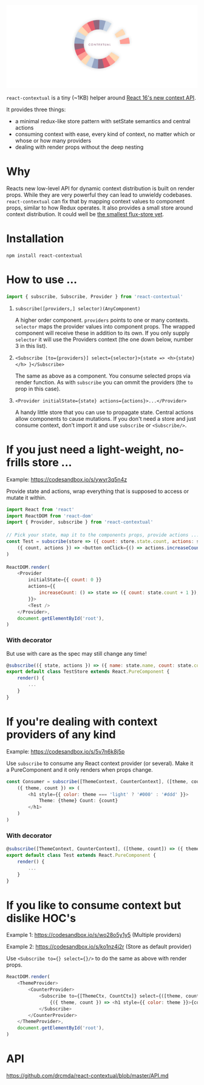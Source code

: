 ![](contextual.jpg)

`react-contextual` is a tiny (~1KB) helper around [React 16's new context API](https://github.com/acdlite/rfcs/blob/new-version-of-context/text/0000-new-version-of-context.md).

It provides three things:

* a minimal redux-like store pattern with setState semantics and central actions
* consuming context with ease, every kind of context, no matter which or whose or how many providers
* dealing with render props without the deep nesting

# Why

Reacts new low-level API for dynamic context distribution is built on render props. While they are very powerful they can lead to unwieldy codebases. `react-contextual` can fix that by mapping context values to component props, similar to how Redux operates. It also provides a small store around context distribution. It could well be [the smallest flux-store yet](https://github.com/drcmda/react-contextual/blob/master/src/store.js).

# Installation

    npm install react-contextual

# How to use ...

```js
import { subscribe, Subscribe, Provider } from 'react-contextual'
```

1. `subscribe([providers,] selector)(AnyComponent)`

    A higher order component. `providers` points to one or many contexts. `selector` maps the provider values into component props. The wrapped component will receive these in addition to its own. If you only supply `selector` it will use the Providers context (the one down below, number 3 in this list).

2. `<Subscribe [to={providers}] select={selector}>{state => <h>{state}</h> }</Subscribe>`

    The same as above as a component. You consume selected props via render function. As with `subscribe` you can ommit the providers (the `to` prop in this case).

3. `<Provider initialState={state} actions={actions}>...</Provider>`

    A handy little store that you can use to propagate state. Central actions allow components to cause mutations. If you don't need a store and just consume context, don't import it and use `subscribe` or `<Subscribe/>`.

# If you just need a light-weight, no-frills store ...

Example: https://codesandbox.io/s/ywyr3q5n4z

Provide state and actions, wrap everything that is supposed to access or mutate it within.

```js
import React from 'react'
import ReactDOM from 'react-dom'
import { Provider, subscribe } from 'react-contextual'

// Pick your state, map it to the components props, provide actions ...
const Test = subscribe(store => ({ count: store.state.count, actions: store.actions }))(
    ({ count, actions }) => <button onClick={() => actions.increaseCount()}>{count}</button>
)

ReactDOM.render(
    <Provider
        initialState={{ count: 0 }}
        actions={{
            increaseCount: () => state => ({ count: state.count + 1 }),
        }}>
        <Test />
    </Provider>,
    document.getElementById('root'),
)
```

### With decorator

But use with care as the spec may still change any time!

```js
@subscribe(({ state, actions }) => ({ name: state.name, count: state.count, actions }))
export default class TestStore extends React.PureComponent {
    render() {
        ...
    }
}
```

# If you're dealing with context providers of any kind

Example: https://codesandbox.io/s/5v7n6k8j5p

Use `subscribe` to consume any React context provider (or several). Make it a PureComponent and it only renders when props change.

```js
const Consumer = subscribe([ThemeContext, CounterContext], ([theme, count]) => ({ theme, count }))(
    ({ theme, count }) => (
        <h1 style={{ color: theme === 'light' ? '#000' : '#ddd' }}>
            Theme: {theme} Count: {count}
        </h1>
    )
)
```

### With decorator

```js
@subscribe([ThemeContext, CounterContext], ([theme, count]) => ({ theme, count }))
export default class Test extends React.PureComponent {
    render() {
        ...
    }
}
```

# If you like to consume context but dislike HOC's

Example 1: https://codesandbox.io/s/wo28o5y1y5 (Multiple providers)

Example 2: https://codesandbox.io/s/ko1nz4j2r (Store as default provider)

Use `<Subscribe to={} select={}/>` to do the same as above with render props.

```js
ReactDOM.render(
    <ThemeProvider>
        <CounterProvider>
            <Subscribe to={[ThemeCtx, CountCtx]} select={([theme, count]) => ({ theme, count })}>
                {({ theme, count }) => <h1 style={{ color: theme }}>{count}</h1>}
            </Subscribe>
        </CounterProvider>
    </ThemeProvider>,
    document.getElementById('root'),
)
```

# API

https://github.com/drcmda/react-contextual/blob/master/API.md
